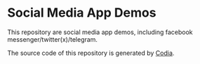# Social Media App Demos
This repository are social media app demos, including facebook messenger/twitter(x)/telegram.

The source code of this repository is generated by [Codia](https://codia.ai/).
